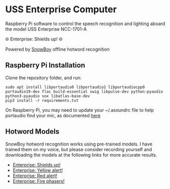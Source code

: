 # USS Enterprise Computer
Raspberry Pi software to control the speech recognition and lighting aboard the model USS Enterprise NCC-1701-A

:globe_with_meridians: Enterprise: Shields up! :globe_with_meridians:

Powered by [SnowBoy](https://pypi.org/project/SpeechRecognition/) offline hotword recognition

## Raspberry Pi Installation
Clone the repository folder, and run:

    sudo apt install libportaudio0 libportaudio2 libportaudiocpp0 portaudio19-dev flac build-essential swig libpulse-dev python-pyaudio python3-pyaudio sox libatlas-base-dev
    pip3 install -r requirements.txt

On Raspberry Pi, you may need to update your ~/.asoundrc file to help portaudio find your mic, as documented [here](http://docs.kitt.ai/snowboy/#running-on-pi)

## Hotword Models

SnowBoy hotword recognition works using pre-trained models. I have trained them on my voice, but please consider recording yourself and downloading the models at the following links for more accurate results.

- [Enterprise: Shields up!](https://snowboy.kitt.ai/hotword/57534)
- [Enterprise: Yellow alert!](https://snowboy.kitt.ai/hotword/57535)
- [Enterprise: Red alert!](https://snowboy.kitt.ai/hotword/57536)
- [Enterprise: Fire phasers!](https://snowboy.kitt.ai/hotword/57537)

